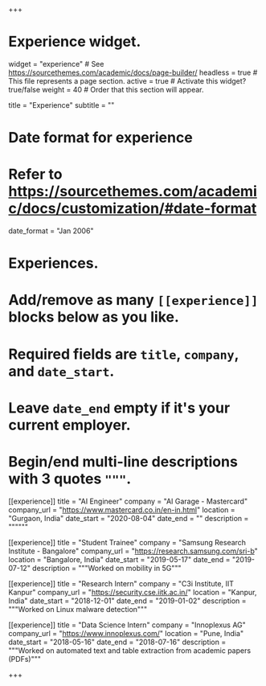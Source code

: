+++
# Experience widget.
widget = "experience"  # See https://sourcethemes.com/academic/docs/page-builder/
headless = true  # This file represents a page section.
active = true  # Activate this widget? true/false
weight = 40  # Order that this section will appear.

title = "Experience"
subtitle = ""

# Date format for experience
#   Refer to https://sourcethemes.com/academic/docs/customization/#date-format
date_format = "Jan 2006"

# Experiences.
#   Add/remove as many `[[experience]]` blocks below as you like.
#   Required fields are `title`, `company`, and `date_start`.
#   Leave `date_end` empty if it's your current employer.
#   Begin/end multi-line descriptions with 3 quotes `"""`.

[[experience]]
  title = "AI Engineer"
  company = "AI Garage - Mastercard"
  company_url = "https://www.mastercard.co.in/en-in.html"
  location = "Gurgaon, India"
  date_start = "2020-08-04"
  date_end = ""
  description = """"""

[[experience]]
  title = "Student Trainee"
  company = "Samsung Research Institute - Bangalore"
  company_url = "https://research.samsung.com/sri-b"
  location = "Bangalore, India"
  date_start = "2019-05-17"
  date_end = "2019-07-12"
  description = """Worked on mobility in 5G"""


[[experience]]
  title = "Research Intern"
  company = "C3i Institute, IIT Kanpur"
  company_url = "https://security.cse.iitk.ac.in/"
  location = "Kanpur, India"
  date_start = "2018-12-01"
  date_end = "2019-01-02"
  description = """Worked on Linux malware detection"""

[[experience]]
  title = "Data Science Intern"
  company = "Innoplexus AG"
  company_url = "https://www.innoplexus.com/"
  location = "Pune, India"
  date_start = "2018-05-16"
  date_end = "2018-07-16"
  description = """Worked on automated text and table extraction from academic papers (PDFs)"""

+++
